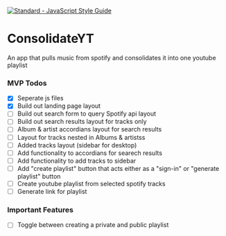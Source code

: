 [![Standard - JavaScript Style Guide](https://img.shields.io/badge/code%20style-standard-brightgreen.svg)](http://standardjs.com/)

# ConsolidateYT

An app that pulls music from spotify and consolidates it into one youtube playlist

### MVP Todos

- [x] Seperate js files
- [x] Build out landing page layout
- [ ] Build out search form to query Spotify api layout
- [ ] Build out search results layout for tracks only
- [ ] Album & artist accordians layout for search results
- [ ] Layout for tracks nested in Albums & artistss
- [ ] Added tracks layout (sidebar for desktop)
- [ ] Add functionality to accordians for searech results
- [ ] Add functionality to add tracks to sidebar
- [ ] Add "create playlist" button that acts either as a "sign-in" or "generate playlist" button
- [ ] Create youtube playlist from selected spotify tracks
- [ ] Generate link for playlist

### Important Features

- [ ] Toggle between creating a private and public playlist


